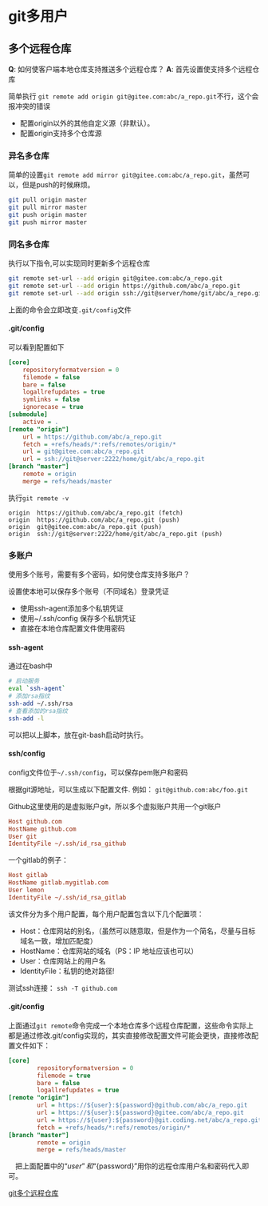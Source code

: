 # git多用户

## 多个远程仓库
**Q**: 如何使客户端本地仓库支持推送多个远程仓库？
**A**: 
首先设置使支持多个远程仓库

简单执行 `git remote add origin git@gitee.com:abc/a_repo.git`不行，这个会报冲突的错误

- 配置origin以外的其他自定义源（非默认）。
- 配置origin支持多个仓库源

### 异名多仓库
简单的设置`git remote add mirror git@gitee.com:abc/a_repo.git`，虽然可以，但是push的时候麻烦。
``` bash
git pull origin master 
git pull mirror master
git push origin master 
git push mirror master
```

### 同名多仓库
执行以下指令,可以实现同时更新多个远程仓库
``` bash
git remote set-url --add origin git@gitee.com:abc/a_repo.git
git remote set-url --add origin https://github.com/abc/a_repo.git
git remote set-url --add origin ssh://git@server/home/git/abc/a_repo.git
```

上面的命令会立即改变`.git/config`文件
#### .git/config

可以看到配置如下

``` ini
[core]
	repositoryformatversion = 0
	filemode = false
	bare = false
	logallrefupdates = true
	symlinks = false
	ignorecase = true
[submodule]
	active = .
[remote "origin"]
	url = https://github.com/abc/a_repo.git
	fetch = +refs/heads/*:refs/remotes/origin/*
	url = git@gitee.com:abc/a_repo.git
	url = ssh://git@server:2222/home/git/abc/a_repo.git
[branch "master"]
	remote = origin
	merge = refs/heads/master
```


执行`git remote -v`
```
origin  https://github.com/abc/a_repo.git (fetch)
origin  https://github.com/abc/a_repo.git (push)
origin  git@gitee.com:abc/a_repo.git (push)
origin  ssh://git@server:2222/home/git/abc/a_repo.git (push)
```

### 多账户

使用多个账号，需要有多个密码，如何使仓库支持多账户？

设置使本地可以保存多个账号（不同域名）登录凭证

* 使用ssh-agent添加多个私钥凭证
* 使用~/.ssh/config 保存多个私钥凭证
* 直接在本地仓库配置文件使用密码

#### ssh-agent

通过在bash中
``` bash
# 启动服务
eval `ssh-agent`
# 添加rsa指纹
ssh-add ~/.ssh/rsa
# 查看添加的rsa指纹
ssh-add -l 
```

可以把以上脚本，放在git-bash启动时执行。

#### ssh/config

config文件位于`~/.ssh/config`，可以保存pem账户和密码

根据git源地址，可以生成以下配置文件.
例如： `git@github.com:abc/foo.git`

Github这里使用的是虚拟账户git，所以多个虚拟账户共用一个git账户
``` ini
Host github.com
HostName github.com
User git
IdentityFile ~/.ssh/id_rsa_github

```

一个gitlab的例子：
``` ini
Host gitlab
HostName gitlab.mygitlab.com
User lemon
IdentityFile ~/.ssh/id_rsa_gitlab
```
该文件分为多个用户配置，每个用户配置包含以下几个配置项：

- Host：仓库网站的别名，（虽然可以随意取，但是作为一个简名，尽量与目标域名一致，增加匹配度）
- HostName：仓库网站的域名（PS：IP 地址应该也可以）
- User：仓库网站上的用户名
- IdentityFile：私钥的绝对路径!

测试ssh连接：
`ssh -T github.com`

#### .git/config
上面通过`git remote`命令完成一个本地仓库多个远程仓库配置，这些命令实际上都是通过修改.git/config实现的，其实直接修改配置文件可能会更快，直接修改配置文件如下：

``` ini
[core]
        repositoryformatversion = 0
        filemode = true
        bare = false
        logallrefupdates = true
[remote "origin"]
        url = https://${user}:${password}@github.com/abc/a_repo.git
        url = https://${user}:${password}@gitee.com/abc/a_repo.git
        url = https://${user}:${password}@git.coding.net/abc/a_repo.git
        fetch = +refs/heads/*:refs/remotes/origin/*
[branch "master"]
        remote = origin
        merge = refs/heads/master
```

 把上面配置中的“${user}”和“${password}”用你的远程仓库用户名和密码代入即可。

[git多个远程仓库](https://www.cnblogs.com/bwar/p/9297343.html)